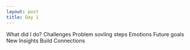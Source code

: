 ```yaml
---
layout: post
title: Day 1
---
```


What did I do?
Challenges
Problem sovling steps
Emotions
Future goals
New Insights
Build Connections

